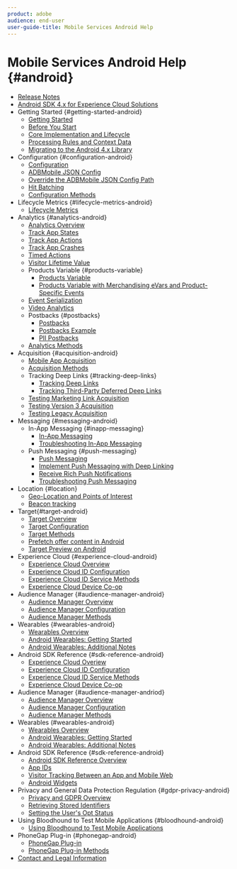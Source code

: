 ```yaml
---
product: adobe
audience: end-user
user-guide-title: Mobile Services Android Help
---
```


# Mobile Services Android Help {#android}

+ [Release Notes](rel-notes.md)
+ [Android SDK 4.x for Experience Cloud Solutions](overview.md)
+ Getting Started {#getting-started-android}
   + [Getting Started](getting-started/getting-started.md)
   + [Before You Start](getting-started/requirements.md)
   + [Core Implementation and Lifecycle](getting-started/dev-qs.md)
   + [Processing Rules and Context Data](getting-started/proc-rules.md)
   + [Migrating to the Android 4.x Library](getting-started/migration-v3.md)
+ Configuration {#configuration-android}
   + [Configuration](configuration/configuration.md)
   + [ADBMobile JSON Config](configuration/json-config/json-config.md)
   + [Override the ADBMobile JSON Config Path](configuration/json-config/json-config-remote.md)
   + [Hit Batching](configuration/hit-batching.md)
   + [Configuration Methods](configuration/methods.md)
+ Lifecycle Metrics {#lifecycle-metrics-android}
   + [Lifecycle Metrics](metrics.md)
+ Analytics {#analytics-android}
   + [Analytics Overview](analytics-main/analytics-main.md)
   + [Track App States](analytics-main/states.md)
   + [Track App Actions](analytics-main/actions.md)
   + [Track App Crashes](analytics-main/crashes.md)
   + [Timed Actions](analytics-main/timed-actions.md)
   + [Visitor Lifetime Value](analytics-main/lifetime-value.md)
   + Products Variable {#products-variable}
      + [Products Variable](analytics-main/products/products.md)
      + [Products Variable with Merchandising eVars and Product-Specific Events](analytics-main/products/products-variable-evars-events.md)
   + [Event Serialization](analytics-main/event-serialization.md)
   + [Video Analytics](analytics-main/video-qs.md)
   + Postbacks {#postbacks}
      + [Postbacks](analytics-main/postbacks/postbacks.md)
      + [Postbacks Example](analytics-main/postbacks/postback-example.md)
      + [PII Postbacks](analytics-main/postbacks/c-pii-postbacks.md)
   + [Analytics Methods](analytics-main/analytics-methods.md)
+ Acquisition {#acquisition-android}
   + [Mobile App Acquisition](acquisition-main/acquisition.md)
   + [Acquisition Methods](acquisition-main/acquisition-methods.md)
   + Tracking Deep Links {#tracking-deep-links}
      + [Tracking Deep Links](acquisition-main/tracking-deep-links/tracking-deep-links.md)
      + [Tracking Third-Party Deferred Deep Links](acquisition-main/tracking-deep-links/c-tracking-3rd-party-deferred-deep-links.md)
   + [Testing Marketing Link Acquisition](acquisition-main/t-testing-marketing-link-acquisition.md)
   + [Testing Version 3 Acquisition](acquisition-main/t-testing-version-3-acquisition.md)
   + [Testing Legacy Acquisition](acquisition-main/t-testing-acquisition.md)
+ Messaging {#messaging-android}
   + In-App Messaging {#inapp-messaging}
      + [In-App Messaging](messaging-main/messaging/messaging.md)
      + [Troubleshooting In-App Messaging](messaging-main/messaging/in-apps-ts.md)
   + Push Messaging {#push-messaging}
      + [Push Messaging](messaging-main/push-messaging/push-messaging.md)
      + [Implement Push Messaging with Deep Linking](messaging-main/push-messaging/t-mob-impl-push-deeplinking-android-4x.md)
      + [Receive Rich Push Notifications](messaging-main/push-messaging/c-set-up-rich-push-notif-android.md)
      + [Troubleshooting Push Messaging](messaging-main/push-messaging/c-troubleshooting-push-messaging.md)
+ Location {#location}
   + [Geo-Location and Points of Interest](location/geo-poi.md)
   + [Beacon tracking](location/beacon.md)
+ Target{#target-android}
   + [Target Overview](target-main/target-main.md)
   + [Target Configuration](target-main/target.md)
   + [Target Methods](target-main/c-target-methods.md)
   + [Prefetch offer content in Android](target-main/c-mob-target-prefetch-android.md)
   + [Target Preview on Android](target-main/c-mob-target-preview-android.md)
+ Experience Cloud {#experience-cloud-android}
   + [Experience Cloud Overview](c-marketing-cloud/c-marketing-cloud.md)
   + [Experience Cloud ID Configuration](c-marketing-cloud/mcvid.md)
   + [Experience Cloud ID Service Methods](c-marketing-cloud/mc-methods.md)
   + [Experience Cloud Device Co-op](c-marketing-cloud/t-mob-mc-device-coop-android-.md)
+ Audience Manager {#audience-manager-android}
   + [Audience Manager Overview](audience-manager/audience-manager.md)
   + [Audience Manager Configuration](audience-manager/audiencemgmt.md)
   + [Audience Manager Methods](audience-manager/c-audience-manager-methods.md)
+ Wearables {#wearables-android} 
   + [Wearables Overview](wearables/wearables.md)
   + [Android Wearables: Getting Started](wearables/android-wearable.md)
   + [Android Wearables: Additional Notes](wearables/c-android-wearables--additional-notes.md)
+ Android SDK Reference {#sdk-reference-android} 
   + [Experience Cloud Overiew](c-marketing-cloud/c-marketing-cloud.md)
   + [Experience Cloud ID Configuration](c-marketing-cloud/mcvid.md)
   + [Experience Cloud ID Service Methods](c-marketing-cloud/mc-methods.md)
   + [Experience Cloud Device Co-op](c-marketing-cloud/t-mob-mc-device-coop-android-.md)
+ Audience Manager {#audience-manager-andriod}
   + [Audience Manager Overview](audience-manager/audience-manager.md)
   + [Audience Manager Configuration](audience-manager/audiencemgmt.md)
   + [Audience Manager Methods](audience-manager/c-audience-manager-methods.md)
+ Wearables (#wearables-android}
   + [Wearables Overview](wearables/wearables.md)
   + [Android Wearables: Getting Started](wearables/android-wearable.md)
   + [Android Wearables: Additional Notes](wearables/c-android-wearables--additional-notes.md)
+ Android SDK Reference {#sdk-reference-android}
   + [Android SDK Reference Overview](reference/reference.md)
   + [App IDs](reference/app-ids.md)
   + [Visitor Tracking Between an App and Mobile Web](reference/hybrid-app.md)
   + [Android Widgets](reference/widgets.md)
+ Privacy and General Data Protection Regulation {#gdpr-privacy-android}
   + [Privacy and GDPR Overview](c-mob-privacy-gdpr-android/c-mob-privacy-gdpr-android.md)
   + [Retrieving Stored Identifiers](c-mob-privacy-gdpr-android/c-mob-gdpr-ret-stored-ids-android.md)
   + [Setting the User's Opt Status](c-mob-privacy-gdpr-android/privacy.md)
+ Using Bloodhound to Test Mobile Applications {#bloodhound-android}
   + [Using Bloodhound to Test Mobile Applications](bloodhound.md)
+ PhoneGap Plug-in {#phonegap-android}
   + [PhoneGap Plug-in](phonegap/phonegap.md)
   + [PhoneGap Plug-in Methods](phonegap/phonegap-methods.md)
+ [Contact and Legal Information](contact-and-legal.md)

